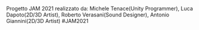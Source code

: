 Progetto JAM 2021 realizzato da: Michele Tenace(Unity Programmer), Luca Dapoto(2D/3D Artist), Roberto Verasani(Sound Designer), Antonio Giannini(2D/3D Artist)
#JAM2021